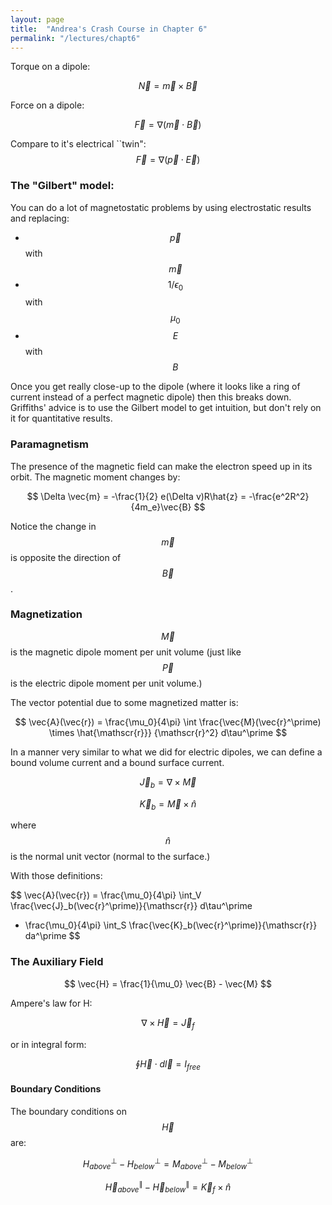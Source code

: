 ```yaml
---
layout: page
title:  "Andrea's Crash Course in Chapter 6"
permalink: "/lectures/chapt6"
---
```



Torque on a dipole:

$$
\vec{N} = \vec{m}\times\vec{B}
$$

Force on a dipole:

$$
\vec{F} = \nabla(\vec{m}\cdot \vec{B})
$$

Compare to it's electrical ``twin":
$$
\vec{F} = \nabla(\vec{p}\cdot \vec{E})
$$

### The "Gilbert" model:

You can do a lot of magnetostatic problems by using electrostatic results
and replacing:
* $$\vec{p}$$ with $$\vec{m}$$
* $$1/\epsilon_0$$ with $$\mu_0$$
* $$E$$ with $$B$$

Once you get really close-up to the dipole (where it looks like a ring
of current instead of a perfect magnetic dipole) then this breaks down.
Griffiths' advice is to use the Gilbert model to get intuition, but
don't rely on it for quantitative results.

### Paramagnetism

The presence of the magnetic field can make the electron speed
up in its orbit.  The magnetic moment changes by:

$$
\Delta \vec{m} = -\frac{1}{2} e(\Delta v)R\hat{z} = -\frac{e^2R^2}{4m_e}\vec{B}
$$

Notice the change in $$\vec{m}$$ is opposite the direction of $$\vec{B}$$.

### Magnetization

$$\vec{M}$$ is the magnetic dipole moment per unit volume (just like $$\vec{P}$$
is the electric dipole moment per unit volume.)

The vector potential due to some magnetized matter is:

$$
\vec{A}(\vec{r}) = \frac{\mu_0}{4\pi} \int \frac{\vec{M}(\vec{r}^\prime) \times \hat{\mathscr{r}}}
{\mathscr{r}^2} d\tau^\prime
$$

In a manner very similar to what we did for electric dipoles, we can
define a bound volume current and a bound surface current.

$$
\vec{J}_b = \nabla \times \vec{M}
$$

$$
\vec{K}_b = \vec{M} \times \hat{n}
$$

where $$\hat{n}$$ is the normal unit vector (normal to the surface.)

With those definitions:

$$
\vec{A}(\vec{r}) 
= \frac{\mu_0}{4\pi} \int_V \frac{\vec{J}_b(\vec{r}^\prime)}{\mathscr{r}} d\tau^\prime
+ \frac{\mu_0}{4\pi} \int_S \frac{\vec{K}_b(\vec{r}^\prime)}{\mathscr{r}} da^\prime
$$

### The Auxiliary Field

$$
\vec{H} = \frac{1}{\mu_0} \vec{B} - \vec{M}
$$

Ampere's law for H:

$$
\nabla \times \vec{H} = \vec{J}_f
$$

or in integral form:

$$
\oint \vec{H}\cdot d\vec{l} = I_{free}
$$

#### Boundary Conditions

The boundary conditions on $$\vec{H}$$ are:

$$
H_{above}^\perp - H_{below}^\perp = M_{above}^\perp - M_{below}^\perp  
$$

$$
\vec{H}_{above}^\| - \vec{H}_{below}^\| = \vec{K}_f \times \hat{n}
$$

